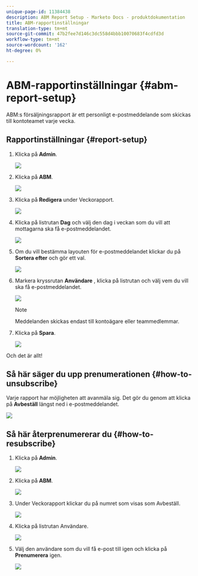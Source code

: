 ```yaml
---
unique-page-id: 11384438
description: ABM Report Setup - Marketo Docs - produktdokumentation
title: ABM-rapportinställningar
translation-type: tm+mt
source-git-commit: 47b2fee7d146c3dc558d4bbb10070683f4cdfd3d
workflow-type: tm+mt
source-wordcount: '162'
ht-degree: 0%

---
```



# ABM-rapportinställningar {#abm-report-setup}

ABM:s försäljningsrapport är ett personligt e-postmeddelande som skickas till kontoteamet varje vecka.

## Rapportinställningar {#report-setup}

1. Klicka på **Admin**.

   ![](assets/one-3.png)

1. Klicka på **ABM**.

   ![](assets/two-2.png)

1. Klicka på **Redigera** under Veckorapport.

   ![](assets/three-3.png)

1. Klicka på listrutan **Dag** och välj den dag i veckan som du vill att mottagarna ska få e-postmeddelandet.

   ![](assets/four-4.png)

1. Om du vill bestämma layouten för e-postmeddelandet klickar du på **Sortera efter** och gör ett val.

   ![](assets/five-3.png)

1. Markera kryssrutan **Användare** , klicka på listrutan och välj vem du vill ska få e-postmeddelandet.

   ![](assets/six-2.png)

   >[!NOTE]
   >
   >Meddelanden skickas endast till kontoägare eller teammedlemmar.

1. Klicka på **Spara**.

   ![](assets/seven-2.png)

Och det är allt!

## Så här säger du upp prenumerationen {#how-to-unsubscribe}

Varje rapport har möjligheten att avanmäla sig. Det gör du genom att klicka på **Avbeställ** längst ned i e-postmeddelandet.

![](assets/eight-1.png)

## Så här återprenumererar du {#how-to-resubscribe}

1. Klicka på **Admin**.

   ![](assets/one-3.png)

1. Klicka på **ABM**.

   ![](assets/two-2.png)

1. Under Veckorapport klickar du på numret som visas som Avbeställ.

   ![](assets/nine.png)

1. Klicka på listrutan Användare.

   ![](assets/ten.png)

1. Välj den användare som du vill få e-post till igen och klicka på **Prenumerera** igen.

   ![](assets/eleven.png)

